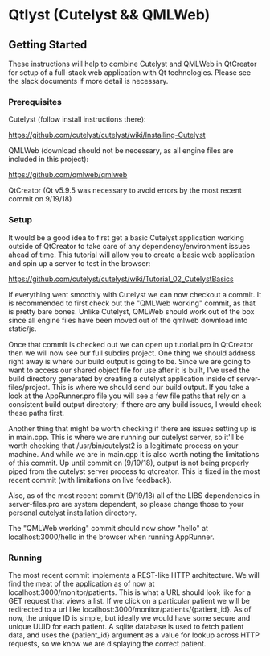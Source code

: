 # Qtlyst (Cutelyst && QMLWeb)

## Getting Started

These instructions will help to combine Cutelyst and QMLWeb in QtCreator
for setup of a full-stack web application with Qt technologies.  Please see
the slack documents if more detail is necessary.

### Prerequisites

Cutelyst (follow install instructions there):

https://github.com/cutelyst/cutelyst/wiki/Installing-Cutelyst

QMLWeb (download should not be necessary, as all engine files are included in this project):

https://github.com/qmlweb/qmlweb

QtCreator (Qt v5.9.5 was necessary to avoid errors by the most recent commit on 9/19/18)


### Setup

It would be a good idea to first get a basic Cutelyst application working
outside of QtCreator to take care of any dependency/environment issues ahead of time.
This tutorial will allow you to create a basic web application and spin up a server
to test in the browser:  

https://github.com/cutelyst/cutelyst/wiki/Tutorial_02_CutelystBasics

If everything went smoothly with Cutelyst we can now checkout a commit.
It is recommended to first check out the "QMLWeb working" commit, as that is
pretty bare bones.  Unlike Cutelyst, QMLWeb should work out of the box since all
engine files have been moved out of the qmlweb download into static/js.

Once that commit is checked out we can open up tutorial.pro in QtCreator then we will now see our full subdirs project.  One thing we should address right away is where
our build output is going to be.  Since we are going to want to access our
shared object file for use after it is built, I've used the build directory
generated by creating a cutelyst application inside of server-files/project.
This is where we should send our build output.  If you take a look at the AppRunner.pro file you will see a few file paths that rely on a consistent build output directory; if there are any build issues, I would check these paths first.

Another thing that might be worth checking if there are issues setting up is in
main.cpp.  This is where we are running our cutelyst server, so it'll be worth
checking that /usr/bin/cutelyst2 is a legitimate process on your machine.  And
while we are in main.cpp it is also worth noting the limitations of this commit.
Up until commit on (9/19/18), output is not being properly piped from
the cutelyst server process to qtcreator.  This is fixed in the most recent
commit (with limitations on live feedback).

Also, as of the most recent commit (9/19/18) all of the LIBS dependencies in
server-files.pro are system dependent, so please change those to your personal cutelyst
installation directory.

The "QMLWeb working" commit should now show "hello" at localhost:3000/hello in
the browser when running AppRunner.

### Running

The most recent commit implements a REST-like HTTP architecture.  We will find
the meat of the application as of now at localhost:3000/monitor/patients.
This is what a URL should look like for a GET request that views a list.
If we click on a particular patient we will be redirected to a url like
localhost:3000/monitor/patients/{patient_id}.  As of now, the unique ID is simple,
but ideally we would have some secure and unique UUID for each patient.
A sqlite database is used to fetch patient data, and uses the {patient_id}
argument as a value for lookup across HTTP requests, so we know we are displaying
the correct patient.     
